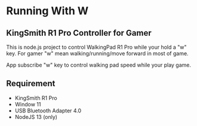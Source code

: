 # Running With W
## KingSmith R1 Pro Controller for Gamer

This is node.js project to control WalkingPad R1 Pro while your hold a "w" key.
For gamer "w" mean walking/running/move forward in most of game.

App subscribe "w" key to control walking pad speed while your play game.

## Requirement
- KingSmith R1 Pro
- Window 11
- USB Bluetooth Adapter 4.0
- NodeJS 13 (only)

